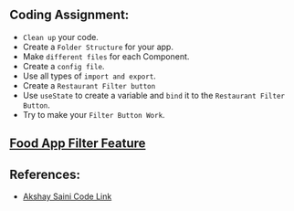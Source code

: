 ## Coding Assignment:

- `Clean up` your code.
- Create a `Folder Structure` for your app.
- Make `different files` for each Component.
- Create a `config file`.
- Use all types of `import and export`.
- Create a `Restaurant Filter button`
- Use `useState` to create a variable and `bind` it to the `Restaurant Filter Button`.
- Try to make your `Filter Button Work`.

## [Food App Filter Feature](https://food-app-filter-feature-vasu.netlify.app/)

## References:

- [Akshay Saini Code Link](https://bitbucket.org/namastedev/namaste-react-live/src/master/)
